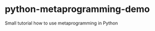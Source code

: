 python-metaprogramming-demo
===========================

Small tutorial how to use metaprogramming in Python
